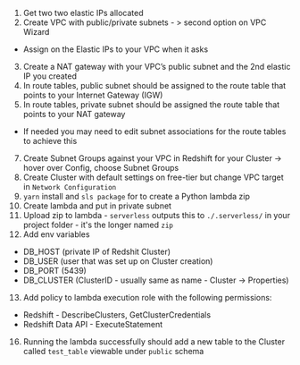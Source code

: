 1. Get two two elastic IPs allocated
2. Create VPC with public/private subnets - > second option on VPC Wizard
  - Assign on the Elastic IPs to your VPC when it asks
3. Create a NAT gateway with your VPC’s public subnet and the 2nd elastic IP you created
4. In route tables, public subnet should be assigned to the route table that points to your Internet Gateway (IGW)
5. In route tables, private subnet should be assigned the route table that points to your NAT gateway
  - If needed you may need to edit subnet associations for the route tables to achieve this 
7. Create Subnet Groups against your VPC in Redshift for your Cluster -> hover over Config, choose Subnet Groups
8. Create Cluster with default settings on free-tier but change VPC target in `Network Configuration`
9. `yarn` install and `sls package` for to create a Python lambda zip
10. Create lambda and put in private subnet
11. Upload zip to lambda - `serverless` outputs this to `./.serverless/` in your project folder - it's the longer named `zip`
12. Add env variables
  - DB_HOST (private IP of Redshit Cluster)
  - DB_USER (user that was set up on Cluster creation)
  - DB_PORT (5439)
  - DB_CLUSTER (ClusterID - usually same as name - Cluster -> Properties)
13. Add policy to lambda execution role with the following permissions:
  - Redshift - DescribeClusters, GetClusterCredentials
  - Redshift Data API - ExecuteStatement
16. Running the lambda successfully should add a new table to the Cluster called `test_table` viewable under `public` schema